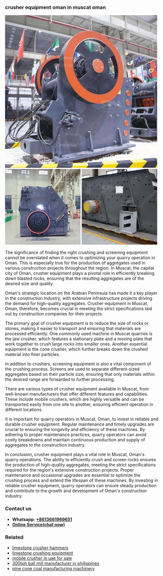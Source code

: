 <h3>crusher equipment oman in muscat oman</h3><img src='1708589389.jpg' alt=''><p>The significance of finding the right crushing and screening equipment cannot be overstated when it comes to optimizing your quarry operation in Oman. This is especially true for the production of aggregates used in various construction projects throughout the region. In Muscat, the capital city of Oman, crusher equipment plays a pivotal role in efficiently breaking down blasted rocks, ensuring that the resulting aggregates are of the desired size and quality.</p><p>Oman's strategic location on the Arabian Peninsula has made it a key player in the construction industry, with extensive infrastructure projects driving the demand for high-quality aggregates. Crusher equipment in Muscat, Oman, therefore, becomes crucial in meeting the strict specifications laid out by construction companies for their projects.</p><p>The primary goal of crusher equipment is to reduce the size of rocks or stones, making it easier to transport and ensuring that materials are processed efficiently. One commonly used machine in Muscat quarries is the jaw crusher, which features a stationary plate and a moving plate that work together to crush large rocks into smaller ones. Another essential equipment is the cone crusher, which further breaks down the crushed material into finer particles.</p><p>In addition to crushers, screening equipment is also a vital component of the crushing process. Screens are used to separate different-sized aggregates based on their particle size, ensuring that only materials within the desired range are forwarded to further processing.</p><p>There are various types of crusher equipment available in Muscat, from well-known manufacturers that offer different features and capabilities. These include mobile crushers, which are highly versatile and can be transported easily from one site to another, ensuring efficient operation in different locations.</p><p>It is important for quarry operators in Muscat, Oman, to invest in reliable and durable crusher equipment. Regular maintenance and timely upgrades are crucial to ensuring the longevity and efficiency of these machines. By adhering to proper maintenance practices, quarry operators can avoid costly breakdowns and maintain continuous production and supply of aggregates to the construction industry.</p><p>In conclusion, crusher equipment plays a vital role in Muscat, Oman's quarry operations. The ability to efficiently crush and screen rocks ensures the production of high-quality aggregates, meeting the strict specifications required for the region's extensive construction projects. Proper maintenance and occasional upgrades are essential to optimize the crushing process and extend the lifespan of these machines. By investing in reliable crusher equipment, quarry operators can ensure steady production and contribute to the growth and development of Oman's construction industry.</p><h3>Contact us</h3><ul><li><strong>Whatsapp:&nbsp;<a href="https://wa.me/8613661969651">+8613661969651</a></strong></li><li><a href="https://swt.shibang-china.com/?git&amp;zhl&amp;crusher equipment oman in muscat oman"><strong>Online Service(chat now)</strong></a></li></ul><h3>Related</h3><ul><li><a href='limestone crusher hammers.md'>limestone crusher hammers</a></li><li><a href='limestone crushing equipment.md'>limestone crushing equipment</a></li><li><a href='mobile crusher in uae for sale.md'>mobile crusher in uae for sale</a></li><li><a href='300tph ball mill manufacturer in philippines.md'>300tph ball mill manufacturer in philippines</a></li><li><a href='pine cone coal manufacturing machinery.md'>pine cone coal manufacturing machinery</a></li></ul>